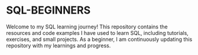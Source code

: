 # SQL-BEGINNERS
Welcome to my SQL learning journey! This repository contains the resources and code examples I have used to learn SQL, including tutorials, exercises, and small projects. As a beginner, I am continuously updating this repository with my learnings and progress.

